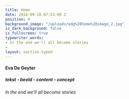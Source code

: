 ```yaml
---
title: Home
date: 2016-09-20 07:53:00 Z
position: 0
background_image: "/uploads/edg%20home%20image_2.jpg"
is_dark_background: false
is_fullscreen: true
typewriter_words:
- In the end we'll all become stories
- 
layout: section.typed
---
```


#### Eva De Geyter

##### <span id="typed">tekst - beeld - content - concept</span>

###### In the end we'll all become stories 